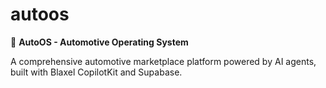 # autoos

🚗 **AutoOS - Automotive Operating System**

A comprehensive automotive marketplace platform powered by AI agents, built with Blaxel CopilotKit and Supabase.
